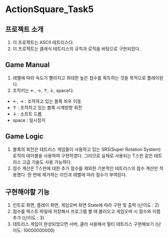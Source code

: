 # ActionSquare_Task5
## 프로젝트 소개
1. 이 프로젝트는 ASCII 테트리스다.
2. 이 프로젝트는 클래식 테트리스의 규칙과 로직을 바탕으로 구현되었다.
## Game Manual
1. 레벨에 따라 속도가 빨라지고 최대한 높은 점수를 획득하는 것을 목적으로 플레이된다.
2. 조작키는 ←, →, ↑, ↓, space다.
- ←, → : 조작하고 있는 블록 좌우 이동
- ↑ : 조작하고 있는 블록 시계방향 회전
- ↓ : 소프트 드롭
- space : 일시정지
## Game Logic
1. 블록의 회전은 테트리스 게임들이 사용하고 있는 SRS(Super Rotation System)로직의 테이블을 사용하여 구현하였다. 그러므로 실제로 사용되는 T스핀 같은 테트리스 고급 기술도 사용 가능하다.
2. 점수 계산은 T스핀에 대한 추가 점수를 제외한 기본적인 테트리스의 점수 계산만 적용했다. 한 번에 제거하는 라인과 레벨에 따라 점수가 부여된다.
## 구현해야할 기능
1. 인트로 화면, 플레이 화면, 게임오버 화면
State에 따라 구현 및 출력
(난이도 : 2)
2. 점수를 텍스트 파일에 저장해서 프로그램
켤 때 불러오고 게임오버 시 점수와 이름 추가
(난이도 : 3)
3. 테트리스 게임이 완성되었으면 서버, 클라
사용해서 멀티 테트리스 구현해보기
(난이도: 10000000000)

